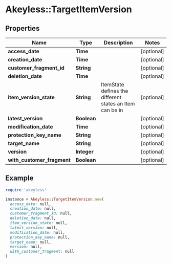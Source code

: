 # Akeyless::TargetItemVersion

## Properties

| Name | Type | Description | Notes |
| ---- | ---- | ----------- | ----- |
| **access_date** | **Time** |  | [optional] |
| **creation_date** | **Time** |  | [optional] |
| **customer_fragment_id** | **String** |  | [optional] |
| **deletion_date** | **Time** |  | [optional] |
| **item_version_state** | **String** | ItemState defines the different states an Item can be in | [optional] |
| **latest_version** | **Boolean** |  | [optional] |
| **modification_date** | **Time** |  | [optional] |
| **protection_key_name** | **String** |  | [optional] |
| **target_name** | **String** |  | [optional] |
| **version** | **Integer** |  | [optional] |
| **with_customer_fragment** | **Boolean** |  | [optional] |

## Example

```ruby
require 'akeyless'

instance = Akeyless::TargetItemVersion.new(
  access_date: null,
  creation_date: null,
  customer_fragment_id: null,
  deletion_date: null,
  item_version_state: null,
  latest_version: null,
  modification_date: null,
  protection_key_name: null,
  target_name: null,
  version: null,
  with_customer_fragment: null
)
```

